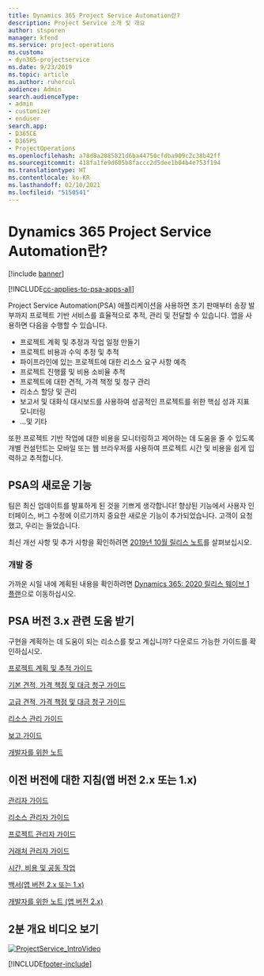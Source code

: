 ```yaml
---
title: Dynamics 365 Project Service Automation란?
description: Project Service 소개 및 개요
author: stsporen
manager: kfend
ms.service: project-operations
ms.custom:
- dyn365-projectservice
ms.date: 9/23/2019
ms.topic: article
ms.author: ruhercul
audience: Admin
search.audienceType:
- admin
- customizer
- enduser
search.app:
- D365CE
- D365PS
- ProjectOperations
ms.openlocfilehash: a78d8a2085821d6ba44750cfdba909c2c38b42ff
ms.sourcegitcommit: 418fa1fe9d605b8faccc2d5dee1b04b4e753f194
ms.translationtype: HT
ms.contentlocale: ko-KR
ms.lasthandoff: 02/10/2021
ms.locfileid: "5150541"
---
```

# <a name="what-is-dynamics-365-project-service-automation"></a>Dynamics 365 Project Service Automation란?

[!include [banner](../includes/psa-now-project-operations.md)]

[!INCLUDE[cc-applies-to-psa-apps-all](../includes/cc-applies-to-psa-apps-all.md)]

Project Service Automation(PSA) 애플리케이션을 사용하면 초기 판매부터 송장 발부까지 프로젝트 기반 서비스를 효율적으로 추적, 관리 및 전달할 수 있습니다. 앱을 사용하면 다음을 수행할 수 있습니다.

- 프로젝트 계획 및 추정과 작업 일정 만들기
- 프로젝트 비용과 수익 추정 및 추적
- 파이프라인에 있는 프로젝트에 대한 리소스 요구 사항 예측
- 프로젝트 진행률 및 비용 소비율 추적
- 프로젝트에 대한 견적, 가격 책정 및 청구 관리
- 리소스 할당 및 관리
- 보고서 및 대화식 대시보드를 사용하여 성공적인 프로젝트를 위한 핵심 성과 지표 모니터링
- ...및 기타

또한 프로젝트 기반 작업에 대한 비용을 모니터링하고 제어하는 데 도움을 줄 수 있도록 개별 컨설턴트는 모바일 또는 웹 브라우저를 사용하여 프로젝트 시간 및 비용을 쉽게 입력하고 추적합니다.

## <a name="whats-new-in-psa"></a>PSA의 새로운 기능
팀은 최신 업데이트를 발표하게 된 것을 기쁘게 생각합니다! 향상된 기능에서 사용자 인터페이스, 버그 수정에 이르기까지 중요한 새로운 기능이 추가되었습니다. 고객이 요청했고, 우리는 들었습니다.

최신 개선 사항 및 추가 사항을 확인하려면 [2019년 10월 릴리스 노트](https://docs.microsoft.com/dynamics365-release-plan/2019wave2/index)를 살펴보십시오.

### <a name="in-development"></a>개발 중
가까운 시일 내에 계획된 내용을 확인하려면 [Dynamics 365: 2020 릴리스 웨이브 1 플랜](https://docs.microsoft.com/dynamics365-release-plan/2020wave1/index)으로 이동하십시오.

## <a name="get-help-with-psa-version-3x"></a>PSA 버전 3.x 관련 도움 받기
구현을 계획하는 데 도움이 되는 리소스를 찾고 계십니까? 다운로드 가능한 가이드를 확인하십시오.

 [프로젝트 계획 및 추적 가이드](../psa/implementation-guides/project-planning-tracking.md)

 [기본 견적, 가격 책정 및 대금 청구 가이드](../psa/implementation-guides/begin-quoting-pricing-billing.md)

 [고급 견적, 가격 책정 및 대금 청구 가이드](../psa/implementation-guides/adv-quoting-pricing-billing.md)

 [리소스 관리 가이드](../psa/implementation-guides/resource-management-guide.md)

 [보고 가이드](../psa/implementation-guides/reporting-guide.md)

 [개발자를 위한 노트](../psa/developer-guides/overview-dev-notes-v3.x.md)

## <a name="guidance-for-earlier-versions-app-version-2x-or-1x"></a>이전 버전에 대한 지침(앱 버전 2.x 또는 1.x)
 [관리자 가이드](../psa/admin-guide.md)

 [리소스 관리자 가이드](../psa/resource-manager-guide.md)

 [프로젝트 관리자 가이드](../psa/project-manager-guide.md)

 [거래처 관리자 가이드](../psa/account-manager-guide.md)

 [시간, 비용 및 공동 작업](../psa/time-expense-collaboration-guide.md)

 [백서(앱 버전 2.x 또는 1.x)](../psa/white-papers.md)

 [개발자를 위한 노트 (앱 버전 2.x)](../psa/developer-guides/add-custom-qoi-forms-v2.x.md)

 ## <a name="watch-a-2-minute-overview-video"></a>2분 개요 비디오 보기
 <a name="heroArea"></a> [![ProjectService_IntroVideo](../psa/media/project-service-intro-video.png "ProjectService_IntroVideo")](https://go.microsoft.com/fwlink/p/?LinkId=799457)




[!INCLUDE[footer-include](../includes/footer-banner.md)]